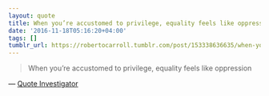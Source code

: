 ```yaml
---
layout: quote
title: When you’re accustomed to privilege, equality feels like oppression
date: '2016-11-18T05:16:20+04:00'
tags: []
tumblr_url: https://robertocarroll.tumblr.com/post/153338636635/when-youre-accustomed-to-privilege-equality
---
```

<blockquote>When you’re accustomed to privilege, equality feels like oppression</blockquote>
&#8212; <a href="http://quoteinvestigator.com/2016/10/24/privilege/">Quote Investigator</a>
